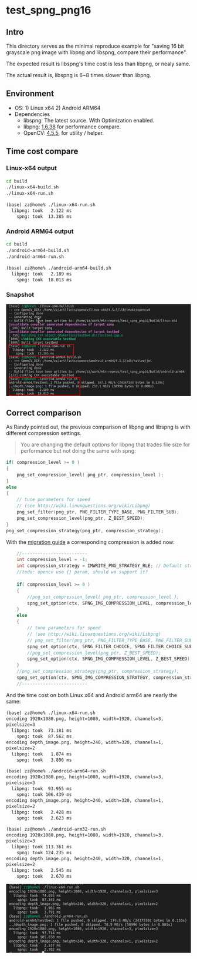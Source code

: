 # test_spng_png16

## Intro
This directory serves as the minimal reproduce example for "saving 16 bit grayscale png image with libpng and libspng, compare their performance".

The expected result is libspng's time cost is less than libpng, or nealy same.

The actual result is, libspng is 6~8 times slower than libpng.

## Environment
- OS: 1) Linux x64  2) Android ARM64
- Dependencies
    - libspng: The latest source. With Optimization enabled.
    - libpng: [1.6.38](https://github.com/glennrp/libpng) for performance compare.
    - OpenCV: [4.5.5](https://github.com/opencv/opencv/releases/tag/4.5.5), for utility / helper.


## Time cost compare
### Linux-x64 output
```bash
cd build
./linux-x64-build.sh
./linux-x64-run.sh
```

```
(base) zz@home% ./linux-x64-run.sh 
  libpng: took   2.122 ms
    spng: took  13.385 ms
```

### Android ARM64 output
```bash
cd build
./android-arm64-build.sh
./android-arm64-run.sh
```

```
(base) zz@home% ./android-arm64-build.sh 
  libpng: took   2.189 ms
    spng: took  18.013 ms
```

### Snapshot
![](libpng_spng_timecost_compare.png)

## Correct comparison
As Randy pointed out, the previous comparison of libpng and libspng is with different compression settings.

> You are changing the default options for libpng that trades file size for performance but not doing the same with spng:
```c++
if( compression_level >= 0 )
{
    png_set_compression_level( png_ptr, compression_level );
}
else
{
    // tune parameters for speed
    // (see http://wiki.linuxquestions.org/wiki/Libpng)
    png_set_filter(png_ptr, PNG_FILTER_TYPE_BASE, PNG_FILTER_SUB);
    png_set_compression_level(png_ptr, Z_BEST_SPEED);
}
png_set_compression_strategy(png_ptr, compression_strategy);
```

With the [migration guide](https://libspng.org/docs/migrate-libpng/#encoder-configuration) a corresponding compression is added now:
```c++
    //-------------------------
    int compression_level = -1;
    int compression_strategy = IMWRITE_PNG_STRATEGY_RLE; // Default strategy
    //todo: opencv use {} param, should we support it?

    if( compression_level >= 0 )
    {
        //png_set_compression_level( png_ptr, compression_level );
        spng_set_option(ctx, SPNG_IMG_COMPRESSION_LEVEL, compression_level);
    }
    else
    {
        // tune parameters for speed
        // (see http://wiki.linuxquestions.org/wiki/Libpng)
        // png_set_filter(png_ptr, PNG_FILTER_TYPE_BASE, PNG_FILTER_SUB);
        spng_set_option(ctx, SPNG_FILTER_CHOICE, SPNG_FILTER_CHOICE_SUB);
        //png_set_compression_level(png_ptr, Z_BEST_SPEED);
        spng_set_option(ctx, SPNG_IMG_COMPRESSION_LEVEL, Z_BEST_SPEED);
    }
    //png_set_compression_strategy(png_ptr, compression_strategy);
    spng_set_option(ctx, SPNG_IMG_COMPRESSION_STRATEGY, compression_strategy);
    //-------------------------
```

And the time cost on both Linux x64 and Android arm64 are nearly the same:

```
(base) zz@home% ./linux-x64-run.sh
encoding 1920x1080.png, height=1080, width=1920, channels=3, pixelsize=3
  libpng: took  73.181 ms
    spng: took  87.562 ms
encoding depth_image.png, height=240, width=320, channels=1, pixelsize=2
  libpng: took   1.874 ms
    spng: took   3.896 ms
```

```
(base) zz@home% ./android-arm64-run.sh  
encoding 1920x1080.png, height=1080, width=1920, channels=3, pixelsize=3
  libpng: took  93.955 ms
    spng: took 106.439 ms
encoding depth_image.png, height=240, width=320, channels=1, pixelsize=2
  libpng: took   2.428 ms
    spng: took   2.623 ms
```

```
(base) zz@home% ./android-arm32-run.sh  
encoding 1920x1080.png, height=1080, width=1920, channels=3, pixelsize=3
  libpng: took 113.361 ms
    spng: took 124.235 ms
encoding depth_image.png, height=240, width=320, channels=1, pixelsize=2
  libpng: took   2.545 ms
    spng: took   2.670 ms
```

![](libpng_spng_timecost_compare_same_compression.png)